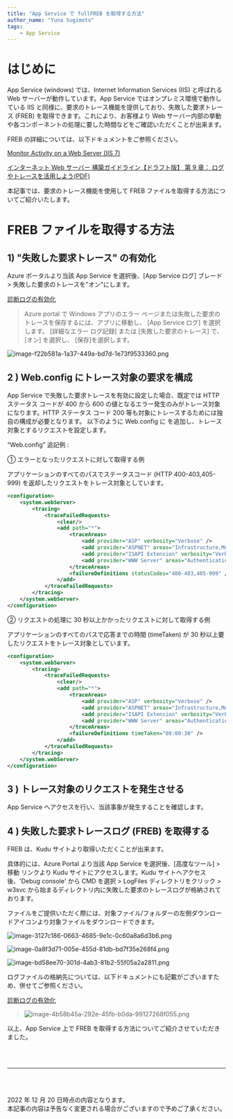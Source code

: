 ```yaml
---
title: "App Service で fullFREB を取得する方法"
author_name: "Yuna Sugimoto"
tags:
    - App Service
---
```



# はじめに
App Service (windows) では、Internet Information Services (IIS) と呼ばれる Web サーバーが動作しています。App Service ではオンプレミス環境で動作している IIS と同様に、要求のトレース機能を提供しており、失敗した要求トレース (FREB) を取得できます。これにより、お客様より Web サーバー内部の挙動や各コンポーネントの処理に要した時間などをご確認いただくことが出来ます。

FREB の詳細については、以下ドキュメントをご参照ください。

[Monitor Activity on a Web Server (IIS 7)](https://learn.microsoft.com/en-us/previous-versions/windows/it-pro/windows-server-2008-r2-and-2008/cc730608(v=ws.10)#failed-request-tracing-rules)


[インターネット Web サーバー
構築ガイドライン【ドラフト版】  第 9 章： ログやトレースを活用しよう(PDF)](https://download.microsoft.com/download/8/F/3/8F3E42CB-5E5A-4BC5-8549-5F408389469F/InternetWebServerGuideline_chapter9_draft.pdf) 

本記事では、要求のトレース機能を使用して FREB ファイルを取得する方法についてご紹介いたします。

# FREB ファイルを取得する方法
## 1) "失敗した要求トレース" の有効化
Azure ポータルより当該 App Service を選択後、[App Service ログ] ブレード > 失敗した要求のトレースを"オン"にします。


[診断ログの有効化](https://learn.microsoft.com/ja-jp/azure/app-service/troubleshoot-diagnostic-logs#log-detailed-errors)
>Azure portal で Windows アプリのエラー ページまたは失敗した要求のトレースを保存するには、アプリに移動し、 [App Service ログ] を選択します。
>[詳細なエラー ログ記録] または [失敗した要求のトレース] で、 [オン] を選択し、 [保存]を選択します。


![image-f22b581a-1a37-449a-bd7d-1e73f9533360.png]({{site.baseurl}}/media/2022/12/image-f22b581a-1a37-449a-bd7d-1e73f9533360.png)


## 2 ) Web.config にトレース対象の要求を構成
App Service で失敗した要求トレースを有効に設定した場合、既定では HTTP ステータス コードが 400 から 600 の値となるエラー発生のみがトレース対象になります。HTTP ステータス コード 200 等も対象にトレースするためには独自の構成が必要となります。
以下のように Web.config に <tracing> を追加し、トレース対象とするリクエストを設定します。

“Web.config” 追記例 :

① エラーとなったリクエストに対して取得する例

アプリケーションのすべてのパスでステータスコード (HTTP 400-403,405-999) を返却したリクエストをトレース対象としています。
```xml
<configuration>
    <system.webServer>
        <tracing>
            <traceFailedRequests>
                <clear/>
                <add path="*">
                    <traceAreas>
                        <add provider="ASP" verbosity="Verbose" />
                        <add provider="ASPNET" areas="Infrastructure,Module,Page,AppServices" verbosity="Verbose" />
                        <add provider="ISAPI Extension" verbosity="Verbose" />
                        <add provider="WWW Server" areas="Authentication,Security,Filter,StaticFile,CGI,Compression,Cache,RequestNotifications,Module,FastCGI,WebSocket,RequestRouting,Rewrite,ANCM" verbosity="Verbose" />
                    </traceAreas>
                    <failureDefinitions statusCodes="400-403,405-999" />
                </add>
            </traceFailedRequests>
        </tracing>
    </system.webServer>
</configuration>
```

② リクエストの処理に 30 秒以上かかったリクエストに対して取得する例

アプリケーションのすべてのパスで応答までの時間 (timeTaken) が 30 秒以上要したリクエストをトレース対象としています。
```xml
<configuration>
    <system.webServer>
        <tracing>
            <traceFailedRequests>
                <clear/>
                <add path="*">
                    <traceAreas>
                        <add provider="ASP" verbosity="Verbose" />
                        <add provider="ASPNET" areas="Infrastructure,Module,Page,AppServices" verbosity="Verbose" />
                        <add provider="ISAPI Extension" verbosity="Verbose" />
                        <add provider="WWW Server" areas="Authentication,Security,Filter,StaticFile,CGI,Compression,Cache,RequestNotifications,Module,FastCGI,WebSocket,RequestRouting,Rewrite,ANCM" verbosity="Verbose" />
                    </traceAreas>
                    <failureDefinitions timeTaken="00:00:30" />
                </add>
            </traceFailedRequests>
        </tracing>
    </system.webServer>
</configuration>
```

## 3 ) トレース対象のリクエストを発生させる
App Service へアクセスを行い、当該事象が発生することを確認します。

## 4 ) 失敗した要求トレースログ (FREB) を取得する
FREB は、Kudu サイトより取得いただくことが出来ます。

具体的には、Azure Portal より当該 App Service を選択後、[高度なツール] > 移動 リンクより Kudu サイトにアクセスします。Kudu サイトへアクセス後、'Debug console' から CMD を選択 > LogFiles ディレクトリをクリック > w3svc から始まるディレクトリ内に失敗した要求のトレースログが格納されております。

ファイルをご提供いただく際には、対象ファイル/フォルダーの左側ダウンロードアイコンより対象ファイルをダウンロードできます。



![image-3127c186-0663-4685-9e1c-0c60a8a6d3b6.png]({{site.baseurl}}/media/2022/12/image-3127c186-0663-4685-9e1c-0c60a8a6d3b6.png)

![image-0a8f3d71-005e-455d-81db-bd7f35e268f4.png]({{site.baseurl}}/media/2022/12/image-0a8f3d71-005e-455d-81db-bd7f35e268f4.png)

![image-bd58ee70-301d-4ab3-81b2-55f05a2a2811.png]({{site.baseurl}}/media/2022/12/image-bd58ee70-301d-4ab3-81b2-55f05a2a2811.png)


ログファイルの格納先については、以下ドキュメントにも記載がございますため、併せてご参照ください。

[診断ログの有効化](https://learn.microsoft.com/ja-jp/azure/app-service/troubleshoot-diagnostic-logs#access-log-files)
>![image-4b58b45a-292e-45fb-b0da-99127268f055.png]({{site.baseurl}}/media/2022/12/image-4b58b45a-292e-45fb-b0da-99127268f055.png)


以上、App Service 上で FREB を取得する方法についてご紹介させていただきました。

<br>
<br>

---

<br>
<br>

2022 年 12 月 20 日時点の内容となります。<br>
本記事の内容は予告なく変更される場合がございますので予めご了承ください。

<br>
<br>

